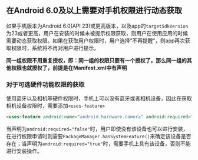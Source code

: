 ## 在Android 6.0及以上需要对手机权限进行动态获取

如果手机版本为Android 6.0(API 23)或更高版本，以及app的`targetSdkVersion`为23或者更高，用户在安装的时候未被提示权限获取，则用户在使用应用的时候需要动态获取权限。如果在获取用户权限时，用户选择“不再提醒”，则app再次获取权限时，系统将不再对用户进行提示。

**同一组权限不用重复授权，即：同一组的权限只要有一个授权了，那么同一组的其他权限也就授权了，前提是在Manifest.xml中有声明**

### 对于可选硬件功能权限的获取

使用蓝牙以及相机等硬件权限时，手机上可以没有蓝牙或者相机设备，因此在获取相机设备权限时，需要添加`<uses-feature> `
```html
<uses-feature android:name="android.hardware.camera" android:required="false" />
```
当声明为`android:required="false"`时，用户即使没有该设备也可以进行安装，在进行权限申请时则需要`PackageManager.hasSystemFeature()`来确定该设备是否存在；当声明为`android:required="true"`时，需要手机上具有该设备，否则不能进行安装操作。


